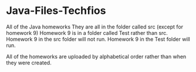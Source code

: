 # Java-Files-Techfios
All of the Java homeworks
They are all in the folder called src (except for homework 9)
Homework 9 is in a folder called Test rather than src. 
Homework 9 in the src folder will not run. Homework 9 in the Test folder will run. 

All of the homeworks are uploaded by alphabetical order rather than when they were created. 
